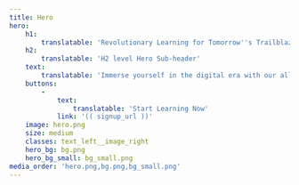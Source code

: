 ```yaml
---
title: Hero
hero:
    h1:
        translatable: 'Revolutionary Learning for Tomorrow''s Trailblazers'
    h2:
        translatable: 'H2 level Hero Sub-header'
    text:
        translatable: 'Immerse yourself in the digital era with our all-encompassing coding platform. Whether you''re beginning from the ground up or aiming to advance, we offer the tools and resources necessary for your success. Embrace the potential of coding and turn your concepts into tangible reality.'
    buttons:
        -
            text:
                translatable: 'Start Learning Now'
            link: '(( signup_url ))'
    image: hero.png
    size: medium
    classes: text_left__image_right
    hero_bg: bg.png
    hero_bg_small: bg_small.png
media_order: 'hero.png,bg.png,bg_small.png'
---
```


